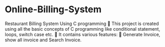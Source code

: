 # Online-Billing-System
Restaurant Billing System Using C programming
	This project is created using all the basic concepts of C programming like conditional statement, loops, switch case etc.
	It contains various features:
	Generate Invoice, show all invoice and Search Invoice.

